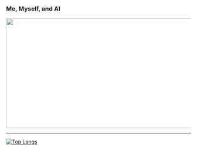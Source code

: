 ### Me, Myself, and AI

<div align="center">
  <img src="https://media.giphy.com/media/NWlBEcDW5evFS/giphy.gif" width="600" height="300"/>
</div>

---
[![Top Langs](https://github-readme-stats.vercel.app/api/top-langs/?username=Atxous&layout=compact&theme=vision-friendly-dark)](https://github.com/anuraghazra/github-readme-stats)

<!--
**Atxous/Atxous** is a ✨ _special_ ✨ repository because its `README.md` (this file) appears on your GitHub profile.

Here are some ideas to get you started:

- 🔭 I’m currently working on ...
- 🌱 I’m currently learning ...
- 👯 I’m looking to collaborate on ...
- 🤔 I’m looking for help with ...
- 💬 Ask me about ...
- 📫 How to reach me: ...
- 😄 Pronouns: ...
- ⚡ Fun fact: ...
-->
